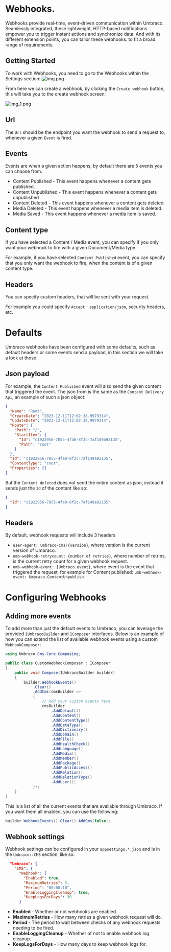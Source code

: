 ﻿---
description: Get started with Webhooks.
---

# Webhooks.

Webhooks provide real-time, event-driven communication within Umbraco. Seamlessly integrated, these lightweight, HTTP-based notifications empower you to trigger instant actions and synchronize data.  And with its different extension points, you can tailor these webhooks. to fit a broad range of requirements.

## Getting Started

To work with Webhooks, you need to go to the Webhooks within the Settings section:
![img.png](img.png)

From here we can create a webhook, by clicking the `Create webhook` button, this will take you to the create webhook screen:

![img_1.png](img_1.png)

## Url
The `Url` should be the endpoint you want the webhook to send a request to, whenever a given `Event` is fired.

## Events
Events are when a given action happens, by default there are 5 events you can choose from.

- Content Published - This event happens whenever a content gets published.
- Content Unpublished - This event happens whenever a content gets unpublished
- Content Deleted - This event happens whenever a content gets deleted.
- Media Deleted - This event happens whenever a media item is deleted.
- Media Saved - This event happens whenever a media item is saved.

## Content type
If you have selected a Content / Media event, you can specify if you only want your webhook to fire with a given Document/Media type.

For example, if you have selected `Content Published` event, you can specify that you only want the webhook to fire, when the content is of a given content type.

## Headers
You can specify custom headers, that will be sent with your request.

For example you could specify `Accept: application/json`, security headers, etc.

# Defaults
Umbraco webhooks have been configured with some defaults, such as default headers or some events send a payload, in this section we will take a look at those.

## Json payload
For example, the `Content Published` event will also send the given content that triggered the event. The json from is the same as the `Content Delivery Api`, an example of such a json object:
```json
{
  "Name": "Root",
  "CreateDate": "2023-12-11T12:02:38.9979314",
  "UpdateDate": "2023-12-11T12:02:38.9979314",
  "Route": {
    "Path": "/",
    "StartItem": {
      "Id": "c1922956-7855-4fa0-8f2c-7af149a92135",
      "Path": "root"
    }
  },
  "Id": "c1922956-7855-4fa0-8f2c-7af149a92135",
  "ContentType": "root",
  "Properties": {}
}
```

But the `Content deleted` does not send the entire content as json, instead it sends just the `Id` of the content like so:

```json
{
  "Id": "c1922956-7855-4fa0-8f2c-7af149a92135"
}
```

## Headers
By default, webhook requests will include 3 headers
- `user-agent: Umbraco-Cms/{version}`, where version is the current version of Umbraco.
- `umb-webhook-retrycount: {number of retries}`, where number of retries, is the current retry count for a given webhook request.
- `umb-webhook-event: {Umbraco.event}`, where event is the event that triggered the request, for example for Content published: `umb-webhook-event: Umbraco.ContentUnpublish`

# Configuring Webhooks

## Adding more events

To add more than just the default events to Umbraco, you can leverage the provided `IUmbracoBuilder` and `IComposer` interfaces. Below is an example of how you can extend the list of available webhook events using a custom `WebhookComposer`:

```csharp
using Umbraco.Cms.Core.Composing;

public class CustomWebhookComposer : IComposer
{
    public void Compose(IUmbracoBuilder builder)
    {
        builder.WebhookEvents()
            .Clear()
            .AddCms(cmsBuilder =>
            {
                // Add your custom events here
                cmsBuilder
                    .AddDefault()
                    .AddContent()
                    .AddContentType()
                    .AddDataType()
                    .AddDictionary()
                    .AddDomain()
                    .AddFile()
                    .AddHealthCheck()
                    .AddLanguage()
                    .AddMedia()
                    .AddMember()
                    .AddPackage()
                    .AddPublicAccess()
                    .AddRelation()
                    .AddRelationType()
                    .AddUser();
            });
    }
}
```
This is a list of all the current events that are available through Umbraco. If you want them all enabled, you can use the following:

```csharp
builder.WebhookEvents().Clear().AddCms(false);
```

## Webhook settings
Webhook settings can be configured in your `appsettings.*.json` and is in the `Umbraco::CMS` section, like so:

```json
  "Umbraco": {
    "CMS": {
      "Webhook": {
        "Enabled": true,
        "MaximumRetries": 5,
        "Period": "00:00:10",
        "EnableLoggingCleanup": true,
        "KeepLogsForDays": 30
      }
```

- **Enabled** - Whether or not webhooks are enabled.
- **MaximumRetries** - How many retries a given webhook request will do.
- **Period** - The period to wait between checks of any webhook requests needing to be fired.
- **EnableLoggingCleanup** - Whether of not to enable webhook log cleanup.
- **KeepLogsForDays** - How many days to keep webhook logs for.
